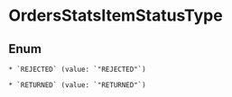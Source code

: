 
# OrdersStatsItemStatusType

## Enum


    * `REJECTED` (value: `"REJECTED"`)

    * `RETURNED` (value: `"RETURNED"`)



